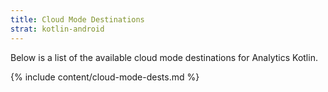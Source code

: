 ```yaml
---
title: Cloud Mode Destinations
strat: kotlin-android
---
```

Below is a list of the available cloud mode destinations for Analytics Kotlin. 

{% include content/cloud-mode-dests.md %}